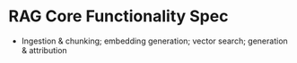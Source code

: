 # RAG Core Functionality Spec
- Ingestion & chunking; embedding generation; vector search; generation & attribution
